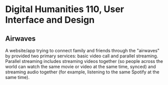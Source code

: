 # Digital Humanities 110, User Interface and Design

## Airwaves

A website/app trying to connect family and friends through the "airwaves" by provided two primary services: basic video call and parallel streaming. Parallel streaming includes streaming videos together (so people across the world can watch the same movie or video at the same time, synced) and streaming audio together (for example, listening to the same Spotify at the same time).


